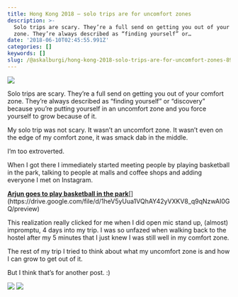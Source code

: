 ```yaml
---
title: Hong Kong 2018 — solo trips are for uncomfort zones
description: >-
  Solo trips are scary. They’re a full send on getting you out of your comfort
  zone. They’re always described as “finding yourself” or…
date: '2018-06-10T02:45:55.991Z'
categories: []
keywords: []
slug: /@askalburgi/hong-kong-2018-solo-trips-are-for-uncomfort-zones-89fa4a95dcaa
---
```


![](https://cdn-images-1.medium.com/max/800/0*WA3aX1Z8WbCbBniw)

Solo trips are scary. They’re a full send on getting you out of your comfort zone. They’re always described as “finding yourself” or “discovery” because you’re putting yourself in an uncomfort zone and you force yourself to grow because of it.

My solo trip was not scary. It wasn’t an uncomfort zone. It wasn’t even on the edge of my comfort zone, it was smack dab in the middle.

I’m too extroverted.

When I got there I immediately started meeting people by playing basketball in the park, talking to people at malls and coffee shops and adding everyone I met on Instagram.

[**Arjun goes to play basketball in the park**](https://drive.google.com/file/d/1heV5yUua1VQhAY42yVXKV8_q9qNzwAI0GQ/preview "https://drive.google.com/file/d/1heV5yUua1VQhAY42yVXKV8_q9qNzwAI0GQ/preview")[](https://drive.google.com/file/d/1heV5yUua1VQhAY42yVXKV8_q9qNzwAI0GQ/preview)

This realization really clicked for me when I did open mic stand up, (almost) impromptu, 4 days into my trip. I was so unfazed when walking back to the hostel after my 5 minutes that I just knew I was still well in my comfort zone.

The rest of my trip I tried to think about what my uncomfort zone is and how I can grow to get out of it.

But I think that’s for another post. :)

![](https://cdn-images-1.medium.com/max/800/0*QFUIlzO_kcVtADJh)
![](https://cdn-images-1.medium.com/max/800/1*3_pVQ9n_GCOr21L_hhVuJQ.png)